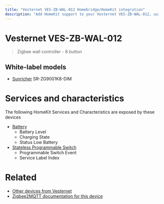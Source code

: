 ```yaml
---
title: "Vesternet VES-ZB-WAL-012 Homebridge/HomeKit integration"
description: "Add HomeKit support to your Vesternet VES-ZB-WAL-012, using Homebridge, Zigbee2MQTT and homebridge-z2m."
---
```

<!---
This file has been GENERATED using src/docgen/docgen.ts
DO NOT EDIT THIS FILE MANUALLY!
-->
# Vesternet VES-ZB-WAL-012
> Zigbee wall controller - 8 button


## White-label models
* [Sunricher](../index.md#sunricher) SR-ZG9001K8-DIM

# Services and characteristics
The following HomeKit Services and Characteristics are exposed by
these devices

* [Battery](../../battery.md)
  * Battery Level
  * Charging State
  * Status Low Battery
* [Stateless Programmable Switch](../../action.md)
  * Programmable Switch Event
  * Service Label Index


# Related
* [Other devices from Vesternet](../index.md#vesternet)
* [Zigbee2MQTT documentation for this device](https://www.zigbee2mqtt.io/devices/VES-ZB-WAL-012.html)